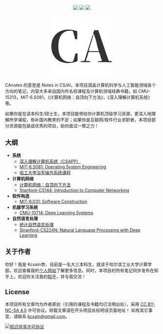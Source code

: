 <div align="center">
    <a href="https://deconx.cn"> <img src="https://badgen.net/badge/CAnotes/在线阅读?icon="></a>
    <a href="https://github.com/kcxain/CAnotes"> <img src="https://badgen.net/github/stars/kcxain/CAnotes?icon=github"></a>
    <a href="https://github.com/kcxain/CAnotes"> <img src="https://badgen.net/github/forks/kcxain/CAnotes?icon=github"></a>
</div>
<br>

<div align="center">
    <img src="./_media/favicon.png" width="200px">
</div>

CAnotes 的意思是 Notes in CS/AI，本项目涵盖计算机科学与人工智能领域各个方向的笔记，内容大多来自国内外名校课程及计算机领域经典书籍，如 CMU-15213，MIT-6.S081，《计算机网络：自顶向下方法》，《深入理解计算机系统》 等。

如果你是在读本科生/硕士生，本项目能带给你计算机顶级学习资源，更深入地理解所学课程，弥补国内教育的不足；如果你是互联网/软件行业求职者，本项目部分资源能包装成优秀的项目，助你面试一臂之力！

## 大纲

- **系统**
    - [深入理解计算机系统（CSAPP）](/CSAPP/)
    - [MIT-6.S081: Operating System Engineering](/Operating-System/MIT-6.S081/)
    - [哈工大李治军操作系统课程](/Operating-System/HIT-OSLab/)
- **计算机网络**
    - [计算机网络：自顶向下方法](/Computer-Network/A-Top-Down-Approach/)
    - [Stanford-CS144: Introduction to Computer Networking](/Computer-Network/Stanford-CS144/)
- **软件构造**
    - [MIT-6.031: Software Construction](/Software-Construction/)
- **机器学习系统**
    - [CMU-10714: Deep Learning Systems](/Deep-Learning-Systems/)
- **自然语言处理**
    - [统计自然语言处理](/NLP-with-Statistical-Methods/)
    - [Stranford-CS224N: Natural Language Processing with Deep Learning](/NLP-with-Deep-Learning/)

## 关于作者

你好！我是 Kcxain😎，目前是一名大三本科生，就读于哈尔滨工业大学计算学部。欢迎查看我的[个人网站](https://kcxain.github.io)了解更多信息。同时，本项目的所有笔记同步发布在知乎上，欢迎你关注我的[知乎](https://www.zhihu.com/people/deconx)，并与我交流！

## License

本项目所有文章均为作者原创（引用的课程及书籍均已注明出处），采用 [CC BY-NC-SA 4.0](https://creativecommons.org/licenses/by-nc-sa/4.0/) 许可协议。转载文章请在开头明显处标明该页面地址！
如有其它事宜，请联系 kcxain@gmail.com。

<a rel="license" href="http://creativecommons.org/licenses/by-nc-sa/4.0/"><img alt="知识共享许可协议" style="border-width:0" src="https://i.creativecommons.org/l/by-nc-sa/4.0/88x31.png" /></a>

